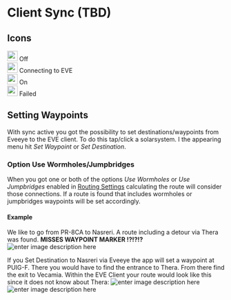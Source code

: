 # Client Sync (TBD)


## Icons
<img src="https://raw.githubusercontent.com/Risingson/eedocs/master/docs/images/Marker-100_off.png" width="24" height="24" > Off<br>
<img src="https://raw.githubusercontent.com/Risingson/eedocs/master/docs/images/Marker-100_standby.png" width="24" height="24" > Connecting to EVE<br>
<img src="https://raw.githubusercontent.com/Risingson/eedocs/master/docs/images/Marker-100_on.png" width="24" height="24" > On<br>
<img src="https://raw.githubusercontent.com/Risingson/eedocs/master/docs/images/Marker-100_fail.png" width="24" height="24" > Failed<br>

## Setting Waypoints
With sync active you got the possibility to set destinations/waypoints from Eveeye to the EVE client. To do this tap/click a solarsystem. I the appearing menu hit *Set Waypoint* or *Set Destination*.
### Option Use Wormholes/Jumpbridges
When you got one or both of the options *Use Wormholes* or *Use Jumpbridges* enabled in [Routing Settings](https://eveeye.readthedocs.io/en/latest/ui/settings/#Route) calculating the route will consider those connections. If a route is found that includes wormholes or jumpbridges waypoints will be set accordingly.

#### Example
We like to go from PR-8CA to Nasreri.
A route including a detour via Thera was found. **MISSES WAYPOINT MARKER !?!?!?**![enter image description here](https://raw.githubusercontent.com/Risingson/eedocs/master/docs/images/route/route_wh_ee.png)

If you Set Destination to Nasreri via Eveeye the app will set a waypoint at PUIG-F. There you would have to find the entrance to Thera. From there find the exit to Vecamia.
Within the EVE Client your route would look like this since it does not know about Thera:
 ![enter image description here](https://raw.githubusercontent.com/Risingson/eedocs/master/docs/images/route/route_wh_client.png)
 ![enter image description here](https://raw.githubusercontent.com/Risingson/eedocs/master/docs/images/route/route_wh_client2.png)

<!--stackedit_data:
eyJoaXN0b3J5IjpbLTEyODM1MzUwOTcsLTc3MDkzNjg0MCw2MD
c1NjQ0NywtMjEwMzc3NTg2Myw0MDQ0MTQ2MTksLTIwODA1MDg1
NDcsMTI1MzE0NzY1NSwtMTQ2NzA4ODg5NCwyMDI4Nzc2NjIxLC
0xNTEwNTI2MDkxLC0xMzQ1ODUzMjc5XX0=
-->